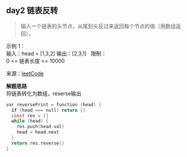 ## day2 链表反转

>输入一个链表的头节点，从尾到头反过来返回每个节点的值（用数组返回）。

示例 1：  
输入：head = [1,3,2]
输出：[2,3,1]
 
限制：  
0 <= 链表长度 <= 10000

来源：[leetCode](https://leetcode-cn.com/problems/cong-wei-dao-tou-da-yin-lian-biao-lcof)

**解题思路**  
将链表转化为数组，reserse输出

```C
var reversePrint = function (head) {
  if (head === null) return []
  const res = []
  while (head) {
    res.push(head.val)
    head = head.next
  }
  return res.reverse()
}

```